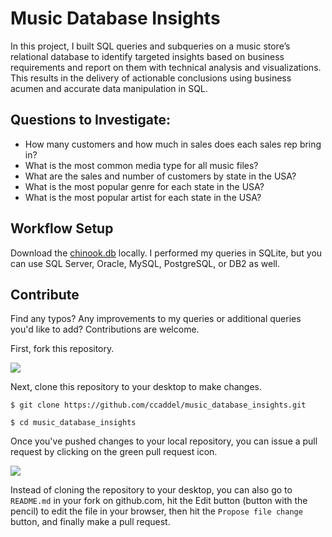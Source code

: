 # Music Database Insights

In this project, I built SQL queries and subqueries on a music store’s relational database to identify targeted insights based on business requirements and report on them with technical analysis and visualizations. This results in the delivery of actionable conclusions using business acumen and accurate data manipulation in SQL.

## Questions to Investigate:

- How many customers and how much in sales does each sales rep bring in?
- What is the most common media type for all music files?
- What are the sales and number of customers by state in the USA?
- What is the most popular genre for each state in the USA?
- What is the most popular artist for each state in the USA?

## Workflow Setup

Download the [chinook.db](https://github.com/lerocha/chinook-database) locally. I performed my queries in SQLite, but you can use SQL Server, Oracle, MySQL, PostgreSQL, or DB2 as well.

## Contribute

Find any typos? Any improvements to my queries or additional queries you'd like to add? Contributions are welcome.

First, fork this repository.

![](https://raw.githubusercontent.com/udacity/ud777-writing-readmes/master/images/fork-icon.png)

Next, clone this repository to your desktop to make changes.

`$ git clone https://github.com/ccaddel/music_database_insights.git`

`$ cd music_database_insights`

Once you've pushed changes to your local repository, you can issue a pull request by clicking on the green pull request icon.

![](https://raw.githubusercontent.com/udacity/ud777-writing-readmes/master/images/pull-request-icon.png)

Instead of cloning the repository to your desktop, you can also go to `README.md` in your fork on github.com, hit the Edit button (button with the pencil) to edit the file in your browser, then hit the `Propose file change` button, and finally make a pull request.
